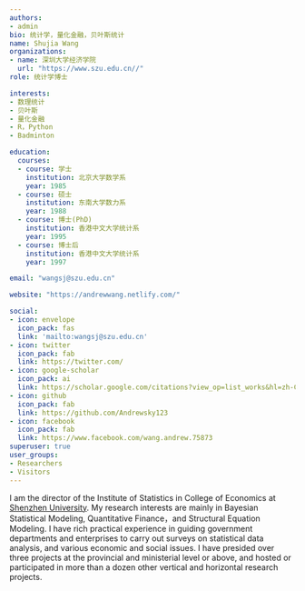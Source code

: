 ```yaml
---
authors:
- admin
bio: 统计学，量化金融，贝叶斯统计
name: Shujia Wang
organizations:
- name: 深圳大学经济学院
  url: "https://www.szu.edu.cn//"
role: 统计学博士

interests:
- 数理统计
- 贝叶斯
- 量化金融
- R，Python
- Badminton

education:
  courses:
  - course: 学士
    institution: 北京大学数学系
    year: 1985
  - course: 硕士
    institution: 东南大学数力系
    year: 1988
  - course: 博士(PhD)
    institution: 香港中文大学统计系
    year: 1995
  - course: 博士后
    institution: 香港中文大学统计系
    year: 1997

email: "wangsj@szu.edu.cn"

website: "https://andrewwang.netlify.com/"

social:
- icon: envelope
  icon_pack: fas
  link: 'mailto:wangsj@szu.edu.cn'
- icon: twitter
  icon_pack: fab
  link: https://twitter.com/
- icon: google-scholar
  icon_pack: ai
  link: https://scholar.google.com/citations?view_op=list_works&hl=zh-CN&user=aINZKwkAAAAJ&gmla=AJsN-F47peVHaUgfqz3No5ZuARXXazEmLzx5CiLMp_7RFb5V03L7QVXUdsPG4SIEkRrS9lyqEu3iVeM8bASBqMT0AUwWDrgF0G1egQUu750K26X4jNKMrF4
- icon: github
  icon_pack: fab
  link: https://github.com/Andrewsky123
- icon: facebook
  icon_pack: fab
  link: https://www.facebook.com/wang.andrew.75873
superuser: true
user_groups:
- Researchers
- Visitors
---
```


I am the director of the Institute of Statistics in College of Economics at [Shenzhen University](https://www.szu.edu.cn/). My research interests are mainly in Bayesian Statistical Modeling, Quantitative Finance，and Structural Equation Modeling. I have rich practical experience in guiding government departments and enterprises to carry out surveys on statistical data analysis, and various economic and social issues. I have presided over three projects at the provincial and ministerial level or above, and hosted or participated in more than a dozen other vertical and horizontal research projects.
